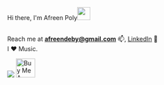 <div>
Hi there, I'm Afreen Poly<img src="https://raw.githubusercontent.com/MartinHeinz/MartinHeinz/master/wave.gif" width="30px"> 
<br><br>
  
Reach me at **afreendeby@gmail.com** 📫, [LinkedIn](https://www.linkedin.com/in/afreenpoly/) 🔗
<br>
I ❤️ Music.
</div>
<img src="https://github-readme-stats.vercel.app/api/top-langs/?username=afreenpoly&layout=compact&theme=midnight-purple&hide_border=True" /></a>
<a href="https://www.buymeacoffee.com/afreenpoly" target="_blank"><img src="https://cdn.buymeacoffee.com/buttons/v2/arial-yellow.png" alt="Buy Me A Coffee" style="height:44px!important;" ></a>
